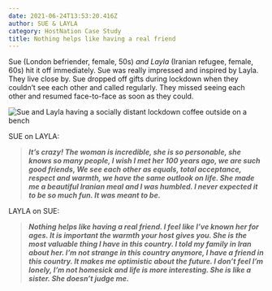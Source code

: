 ```yaml
---
date: 2021-06-24T13:53:20.416Z
author: SUE & LAYLA
category: HostNation Case Study
title: Nothing helps like having a real friend
---
```

Sue (London befriender, female, 50s) *and Layla* (Iranian refugee, female, 60s) hit it off immediately. Sue was really impressed and inspired by Layla. They live close by. Sue dropped off gifts during lockdown when they couldn’t see each other and called regularly. They missed seeing each other and resumed face-to-face as soon as they could.

![Sue and Layla having a socially distant lockdown coffee outside on a bench](/assets/sue-and-layla.png "Sue and  Layla having a socially distant lockdown coffee")

SUE on LAYLA: 

> ***It’s crazy! The woman is incredible, she is so personable, she knows so many people, I wish I met her 100 years ago, we are such good friends, We see each other as equals, total acceptance, respect and warmth, we have the same outlook on life. She made me a beautiful Iranian meal and I was humbled. I never expected it to be so much fun. It was meant to be.***

LAYLA on SUE: 

> ***Nothing helps like having a real friend. I feel like I’ve known her for ages. It is important the warmth your host gives you. She is the most valuable thing I have in this country. I told my family in Iran about her. I’m not strange in this country anymore, I have a friend in this country. It makes me optimistic about the future. I don’t feel I’m lonely, I’m not homesick and life is more interesting. She is like a sister. She doesn’t judge me.***